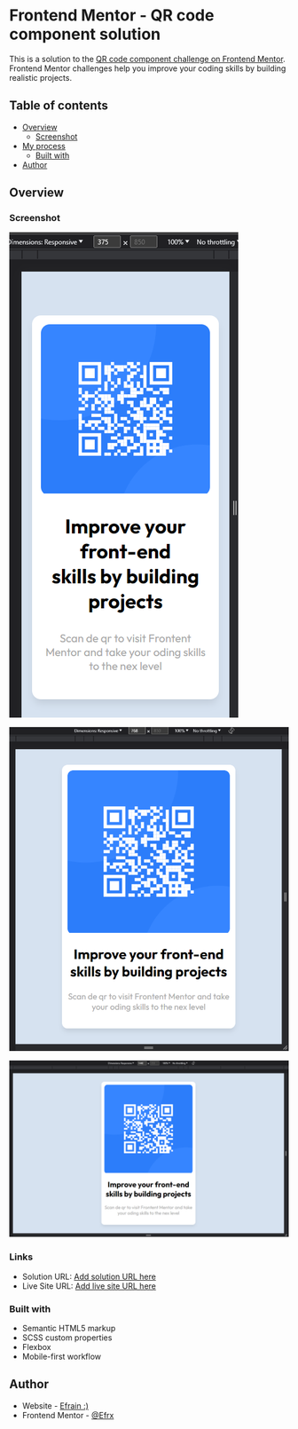 # Frontend Mentor - QR code component solution

This is a solution to the [QR code component challenge on Frontend Mentor](https://www.frontendmentor.io/challenges/qr-code-component-iux_sIO_H). Frontend Mentor challenges help you improve your coding skills by building realistic projects. 

## Table of contents

- [Overview](#overview)
  - [Screenshot](#screenshot)
  <!-- - [Links](#links) -->
- [My process](#my-process)
  - [Built with](#built-with)
- [Author](#author)

## Overview

### Screenshot

![](/public/assets/screenshoots/Document%20-%20Google%20Chrome%207_14_2023%207_05_05%20PM.png)

![](/public/assets/screenshoots/Document%20-%20Google%20Chrome%207_14_2023%207_05_14%20PM.png)


![](/public/assets/screenshoots/Document%20-%20Google%20Chrome%207_14_2023%207_05_22%20PM.png)
### Links

- Solution URL: [Add solution URL here](https://your-solution-url.com)
- Live Site URL: [Add live site URL here](https://your-live-site-url.com)

### Built with

- Semantic HTML5 markup
- SCSS custom properties
- Flexbox
- Mobile-first workflow

## Author

- Website - [Efrain :)](https://www.your-site.com)
- Frontend Mentor - [@Efrx](https://www.frontendmentor.io/profile/Efrx)